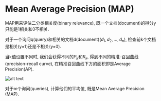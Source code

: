 # Mean Average Precision (MAP)



MAP用来评估二分类相关度(binary relevance), 既一个文档(document)的得分y只能是1相关和0不相关.

对于一个询问q(query)和相关的文档d(document)$(d_1, d_2, ..., d_n)$, 检查前k个文档是相关(y=1)还是不相关(y=0).

当k值设置不同时, 我们会获得不同的$P_k$和$R_k$, 得到不同的精准-召回曲线(precision-recall curve), 在精准召回曲线下方的面积即是Average Precision(AP).

![alt text](../MAP/1.png)

对于m个询问(queries), 计算他们的平均值, 既是Mean Average Precision (MAP).

